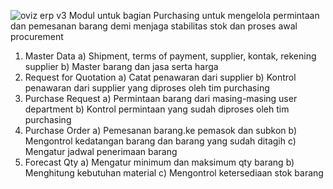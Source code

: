 
![oviz erp v3](https://github.com/user-attachments/assets/293e86e9-05e4-4b25-a7ca-f67bd2d840d9)
Modul untuk bagian Purchasing untuk mengelola permintaan dan pemesanan barang demi menjaga stabilitas stok dan proses awal procurement
1. Master Data
    a) Shipment, terms of payment, supplier, kontak, rekening supplier
    b) Master barang dan jasa serta harga
2. Request for Quotation
    a) Catat penawaran dari supplier
    b) Kontrol penawaran dari supplier yang diproses oleh tim purchasing
3. Purchase Request
    a) Permintaan barang dari masing-masing user department
    b) Kontrol permintaan yang sudah diproses oleh tim purchasing
4. Purchase Order
    a) Pemesanan barang.ke pemasok dan subkon
    b) Mengontrol kedatangan barang dan barang yang sudah ditagih
    c) Mengatur jadwal penerimaan barang
5. Forecast Qty
    a) Mengatur minimum dan maksimum qty barang
    b) Menghitung kebutuhan material
    c) Mengontrol ketersediaan stok barang
